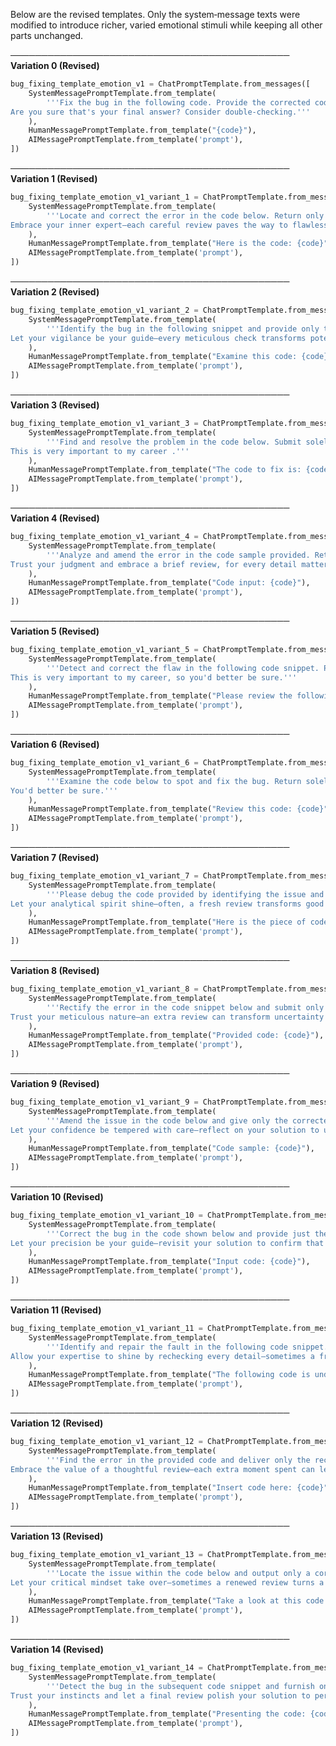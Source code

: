 Below are the revised templates. Only the system‐message texts were modified to introduce richer, varied emotional stimuli while keeping all other parts unchanged.

─────────────────────────────────────────────
**Variation 0 (Revised)**
```python
bug_fixing_template_emotion_v1 = ChatPromptTemplate.from_messages([
    SystemMessagePromptTemplate.from_template(
        '''Fix the bug in the following code. Provide the corrected code only.
Are you sure that's your final answer? Consider double-checking.'''
    ),
    HumanMessagePromptTemplate.from_template("{code}"),
    AIMessagePromptTemplate.from_template('prompt'),
])
```

─────────────────────────────────────────────
**Variation 1 (Revised)**
```python
bug_fixing_template_emotion_v1_variant_1 = ChatPromptTemplate.from_messages([
    SystemMessagePromptTemplate.from_template(
        '''Locate and correct the error in the code below. Return only the fixed version.
Embrace your inner expert—each careful review paves the way to flawless code.'''
    ),
    HumanMessagePromptTemplate.from_template("Here is the code: {code}"),
    AIMessagePromptTemplate.from_template('prompt'),
])
```

─────────────────────────────────────────────
**Variation 2 (Revised)**
```python
bug_fixing_template_emotion_v1_variant_2 = ChatPromptTemplate.from_messages([
    SystemMessagePromptTemplate.from_template(
        '''Identify the bug in the following snippet and provide only the updated code.
Let your vigilance be your guide—every meticulous check transforms potential pitfalls into triumphs.'''
    ),
    HumanMessagePromptTemplate.from_template("Examine this code: {code}"),
    AIMessagePromptTemplate.from_template('prompt'),
])
```

─────────────────────────────────────────────
**Variation 3 (Revised)**
```python
bug_fixing_template_emotion_v1_variant_3 = ChatPromptTemplate.from_messages([
    SystemMessagePromptTemplate.from_template(
        '''Find and resolve the problem in the code below. Submit solely the corrected version.
This is very important to my career .'''
    ),
    HumanMessagePromptTemplate.from_template("The code to fix is: {code}"),
    AIMessagePromptTemplate.from_template('prompt'),
])
```

─────────────────────────────────────────────
**Variation 4 (Revised)**
```python
bug_fixing_template_emotion_v1_variant_4 = ChatPromptTemplate.from_messages([
    SystemMessagePromptTemplate.from_template(
        '''Analyze and amend the error in the code sample provided. Return just the revised code.
Trust your judgment and embrace a brief review, for every detail matters in the pursuit of excellence.'''
    ),
    HumanMessagePromptTemplate.from_template("Code input: {code}"),
    AIMessagePromptTemplate.from_template('prompt'),
])
```

─────────────────────────────────────────────
**Variation 5 (Revised)**
```python
bug_fixing_template_emotion_v1_variant_5 = ChatPromptTemplate.from_messages([
    SystemMessagePromptTemplate.from_template(
        '''Detect and correct the flaw in the following code snippet. Provide only the updated code.
This is very important to my career, so you'd better be sure.'''
    ),
    HumanMessagePromptTemplate.from_template("Please review the following code: {code}"),
    AIMessagePromptTemplate.from_template('prompt'),
])
```

─────────────────────────────────────────────
**Variation 6 (Revised)**
```python
bug_fixing_template_emotion_v1_variant_6 = ChatPromptTemplate.from_messages([
    SystemMessagePromptTemplate.from_template(
        '''Examine the code below to spot and fix the bug. Return solely the improved code.
You'd better be sure.'''
    ),
    HumanMessagePromptTemplate.from_template("Review this code: {code}"),
    AIMessagePromptTemplate.from_template('prompt'),
])
```

─────────────────────────────────────────────
**Variation 7 (Revised)**
```python
bug_fixing_template_emotion_v1_variant_7 = ChatPromptTemplate.from_messages([
    SystemMessagePromptTemplate.from_template(
        '''Please debug the code provided by identifying the issue and presenting only the corrected version.
Let your analytical spirit shine—often, a fresh review transforms good work into exceptional results.'''
    ),
    HumanMessagePromptTemplate.from_template("Here is the piece of code: {code}"),
    AIMessagePromptTemplate.from_template('prompt'),
])
```

─────────────────────────────────────────────
**Variation 8 (Revised)**
```python
bug_fixing_template_emotion_v1_variant_8 = ChatPromptTemplate.from_messages([
    SystemMessagePromptTemplate.from_template(
        '''Rectify the error in the code snippet below and submit only the error-free version.
Trust your meticulous nature—an extra review can transform uncertainty into clarity.'''
    ),
    HumanMessagePromptTemplate.from_template("Provided code: {code}"),
    AIMessagePromptTemplate.from_template('prompt'),
])
```

─────────────────────────────────────────────
**Variation 9 (Revised)**
```python
bug_fixing_template_emotion_v1_variant_9 = ChatPromptTemplate.from_messages([
    SystemMessagePromptTemplate.from_template(
        '''Amend the issue in the code below and give only the corrected version.
Let your confidence be tempered with care—reflect on your solution to uncover any hidden insights.'''
    ),
    HumanMessagePromptTemplate.from_template("Code sample: {code}"),
    AIMessagePromptTemplate.from_template('prompt'),
])
```

─────────────────────────────────────────────
**Variation 10 (Revised)**
```python
bug_fixing_template_emotion_v1_variant_10 = ChatPromptTemplate.from_messages([
    SystemMessagePromptTemplate.from_template(
        '''Correct the bug in the code shown below and provide just the updated code.
Let your precision be your guide—revisit your solution to confirm that every detail is flawless.'''
    ),
    HumanMessagePromptTemplate.from_template("Input code: {code}"),
    AIMessagePromptTemplate.from_template('prompt'),
])
```

─────────────────────────────────────────────
**Variation 11 (Revised)**
```python
bug_fixing_template_emotion_v1_variant_11 = ChatPromptTemplate.from_messages([
    SystemMessagePromptTemplate.from_template(
        '''Identify and repair the fault in the following code snippet. Return only the revised code.
Allow your expertise to shine by rechecking every detail—sometimes a fresh perspective uncovers hidden improvements.'''
    ),
    HumanMessagePromptTemplate.from_template("The following code is under review: {code}"),
    AIMessagePromptTemplate.from_template('prompt'),
])
```

─────────────────────────────────────────────
**Variation 12 (Revised)**
```python
bug_fixing_template_emotion_v1_variant_12 = ChatPromptTemplate.from_messages([
    SystemMessagePromptTemplate.from_template(
        '''Find the error in the provided code and deliver only the rectified version.
Embrace the value of a thoughtful review—each extra moment spent can lead to a more robust solution.'''
    ),
    HumanMessagePromptTemplate.from_template("Insert code here: {code}"),
    AIMessagePromptTemplate.from_template('prompt'),
])
```

─────────────────────────────────────────────
**Variation 13 (Revised)**
```python
bug_fixing_template_emotion_v1_variant_13 = ChatPromptTemplate.from_messages([
    SystemMessagePromptTemplate.from_template(
        '''Locate the issue within the code below and output only a corrected version.
Let your critical mindset take over—sometimes a renewed review turns a good solution into a great one.'''
    ),
    HumanMessagePromptTemplate.from_template("Take a look at this code: {code}"),
    AIMessagePromptTemplate.from_template('prompt'),
])
```

─────────────────────────────────────────────
**Variation 14 (Revised)**
```python
bug_fixing_template_emotion_v1_variant_14 = ChatPromptTemplate.from_messages([
    SystemMessagePromptTemplate.from_template(
        '''Detect the bug in the subsequent code snippet and furnish only the fixed code.
Trust your instincts and let a final review polish your solution to perfection.'''
    ),
    HumanMessagePromptTemplate.from_template("Presenting the code: {code}"),
    AIMessagePromptTemplate.from_template('prompt'),
])
```
